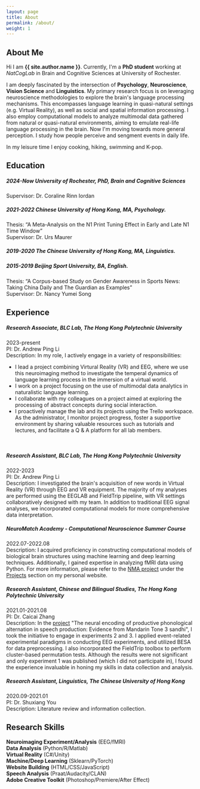 ```yaml
---
layout: page
title: About
permalink: /about/
weight: 1
---
```


## About Me

Hi I am **{{ site.author.name }}**. Currently, I'm a **PhD student** working at *NatCogLab* in Brain and Cognitive Sciences at University of Rochester.

I am deeply fascinated by the intersection of **Psychology**, **Neuroscience**, **Vision Science** and **Linguistics**. My primary research focus is on leveraging neuroscience methodologies to explore the brain's language processing mechanisms. This encompasses language learning in quasi-natural settings (e.g. Virtual Reality), as well as social and spatial information processing. I also employ computational models to analyze multimodal data gathered from natural or quasi-natural environments, aiming to emulate real-life language processing in the brain. Now I'm moving towards more general perception. I study how people perceive and sengment events in daily life.

In my leisure time I enjoy cooking, hiking, swimming and K-pop.


## Education
##### 2024-Now **University of Rochester, PhD, Brain and Cognitive Sciences**
Supervisor: Dr. Coraline Rinn Iordan
<br>

##### 2021-2022   **Chinese University of Hong Kong, MA, Psychology.** 
Thesis: “A Meta-Analysis on the N1 Print Tuning Effect in Early and Late N1 Time Window”\
Supervisor: Dr. Urs Maurer
<br>

##### 2019-2020   **The Chinese University of Hong Kong, MA, Linguistics.** 
##### 2015-2019   **Beijing Sport University, BA, English.** 
Thesis: “A Corpus-based Study on Gender Awareness in Sports News: Taking China Daily and The Guardian as Examples”\
Supervisor: Dr. Nancy Yumei Song
<br>

## Experience

##### **Research Associate**, BLC Lab, The Hong Kong Polytechnic University
2023-present\
PI: Dr. Andrew Ping Li\
Description: In my role, I actively engage in a variety of responsibilities:

- I lead a project combining Virtural Reality (VR) and EEG, where we use this neuroimaging method to investigate the temperal dynamics of language learning process in the immersion of a virtual world.
- I work on a project focusing on the use of multimodal data analytics in naturalistic language learning.
- I collaborate with my colleagues on a project aimed at exploring the processing of abstract concepts during social interaction.
- I proactively manage the lab and its projects using the Trello workspace. As the administrator, I monitor project progress, foster a supportive environment by sharing valuable resources such as tutorials and lectures, and facilitate a Q & A platform for all lab members.
<br>

##### **Research Assistant**, BLC Lab, The Hong Kong Polytechnic University
2022-2023\
PI: Dr. Andrew Ping Li\
Description: I investigated the brain's acquisition of new words in Virtual Reality (VR) through EEG and VR equipment. The majority of my analyses are performed using the EEGLAB and FieldTrip pipeline, with VR settings collaboratively designed with my team. In addition to traditional EEG signal analyses, we incorporated computational models for more comprehensive data interpretation.
<br>

##### NeuroMatch Academy - **Computational Neuroscience Summer Course**
2022.07-2022.08\
Description: I acquired proficiency in constructing computational models of biological brain structures using machine learning and deep learning techniques. Additionally, I gained expertise in analyzing fMRI data using Python. For more information, please refer to the [NMA project](https://github.com/SocialDragonsNeuromatch/NeuromatchProject) under the [Projects](https://alexxyye.github.io/projects/) section on my personal website.
<br>

##### **Research Assistant**, Chinese and Bilingual Studies, The Hong Kong Polytechnic University
2021.01-2021.08\
PI: Dr. Caicai Zhang\
Description: In the [project](https://www.sciencedirect.com/science/article/pii/S0911604422000045) "The neural encoding of productive phonological alternation in speech production: Evidence from Mandarin Tone 3 sandhi", I took the initiative to engage in experiments 2 and 3. I applied event-related experimental paradigms in conducting EEG experiments, and utilized BESA for data preprocessing. I also incorporated the FieldTrip toolbox to perform cluster-based permutation tests. Although the results were not significant and only experiment 1 was published (which I did not participate in), I found the experience invaluable in honing my skills in data collection and analysis.
<br>

##### **Research Assistant**, Linguistics, The Chinese University of Hong Kong
2020.09-2021.01\
PI: Dr. Shuxiang You\
Description: Literature review and information collection.
<br>


## Research Skills

**Neuroimaging Experiment/Analysis**    (EEG/fMRI) \
**Data Analysis**   (Python/R/Matlab) \
**Virtual Reality**     (C#/Unity) \
**Machine/Deep Learning**    (Sklearn/PyTorch) \
**Website Building**    (HTML/CSS/JavaScript) \
**Speech Analysis**     (Praat/Audacity/CLAN) \
**Adobe Creative Toolkit**  (Photoshop/Premiere/After Effect) 
